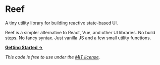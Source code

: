 # Reef
A tiny utility library for building reactive state-based UI.

Reef is a simpler alternative to React, Vue, and other UI libraries. No build steps. No fancy syntax. Just vanilla JS and a few small utility functions.

**[Getting Started &rarr;](https://reefjs.com)**

_This code is free to use under the [MIT license](https://gomakethings.com/mit/)._